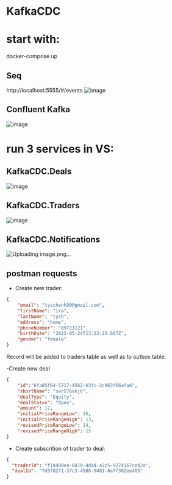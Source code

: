 # KafkaCDC

# start with:

docker-compose up

## Seq
http://localhost:5555/#/events
![image](https://user-images.githubusercontent.com/46414904/202564011-5e87c5f5-464f-4ada-a439-179113330269.png)


## Confluent Kafka
![image](https://user-images.githubusercontent.com/46414904/202567766-433238fc-1444-45c0-a360-0c92297ef9a4.png)

# run 3 services in VS:

## KafkaCDC.Deals
![image](https://user-images.githubusercontent.com/46414904/202930943-1196bf41-ea77-4047-8f2b-7240c1dd8b88.png)

## KafkaCDC.Traders
![image](https://user-images.githubusercontent.com/46414904/202931044-dbccb6ed-1e95-4c66-a4b7-75c82a824655.png)

## KafkaCDC.Notifications
![Uploading image.png…]()

## postman requests

- Create new trader:

```json
{
    "email": "tyschenk90@gmail.com",
    "firstName": "ira",
    "lastName": "tysh",
    "address": "home",
    "phoneNumber": "09721121",
    "birthDate": "2022-05-24T13:22:25.667Z",
    "gender": "female"
}
```

Record will be added to traders table as well as to outbox table.


-Create new deal 
```json
{
    "id":"6fa85f64-5717-4562-b3fc-2c963f66afa6",
    "shortName": "swr576skj6",
    "dealType": "Equity",
    "dealStatus": "Open",
    "amount": 12,
    "initialPriceRangeLow": 10,
    "initialPriceRangeHigh": 13,
    "revisedPriceRangeLow": 14,
    "revisedPriceRangeHigh": 15
}
```

- Create subscrition of trader to deal:
```json
{
  "traderId": "f14490e4-0410-4d44-a2c5-9274167ceb2a",
  "dealId": "7d5f0271-37c3-4586-9481-6e7f302ee405"
}
```
